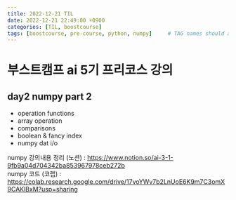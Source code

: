 ```yaml
---
title: 2022-12-21 TIL
date: 2022-12-21 22:49:00 +0900
categories: [TIL, boostcourse]
tags: [boostcourse, pre-course, python, numpy]     # TAG names should always be lowercase
---
```


# 부스트캠프 ai 5기 프리코스 강의
## day2 numpy part 2
- operation functions
- array operation
- comparisons
- boolean & fancy index
- numpy dat i/o   

numpy 강의내용 정리 (노션) : <https://www.notion.so/ai-3-1-9fb9a04d704342ba853967978ceb272b>   
numpy 코드 (코랩) : <https://colab.research.google.com/drive/17voYWv7b2LnUoE6K9m7C3omX9CAKlBxM?usp=sharing>
